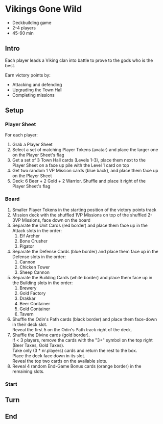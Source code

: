 # Vikings Gone Wild

- Deckbuilding game
- 2-4 players
- 45-90 min

## Intro

Each player leads a Viking clan into battle to prove to the gods who is the best.

Earn victory points by:
- Attacking and defending
- Upgrading the Town Hall
- Completing missions

## Setup

### Player Sheet

For each player:

1. Grab a Player Sheet
1. Select a set of matching Player Tokens (avatar) and place the larger one on the Player Sheet's flag
1. Get a set of 3 Town Hall cards (Levels 1-3), place them next to the Player Sheet on a face up pile with the Level 1 card on top
1. Get two random 1 VP Mission cards (blue back), and place them face up on the Player Sheet
1. Deck: 6 Beer + 2 Gold + 2 Warrior. Shuffle and place it right of the Player Sheet's flag

### Board

1. Smaller Player Tokens in the starting position of the victory points track
1. Mission deck with the shuffled 1VP Missions on top of the shuffled 2-3VP Missions, face down on the board
1. Separate the Unit Cards (red border) and place them face up in the Attack slots in the order:
   1. Elf Archer
   2. Bone Crusher
   3. Pigator
1. Separate the Defense Cards (blue border) and place them face up in the Defense slots in the order:  
   1. Cannon
   1. Chicken Tower
   1. Sheep Cannon
1. Separate the Building Cards (white border) and place them face up in the Building slots in the order:
   1. Brewery
   1. Gold Factory
   1. Drakkar
   1. Beer Container
   1. Gold Container
   1. Tavern
1. Shuffle the Odin's Path cards (black border) and place them face-down in their deck slot.  
   Reveal the first 5 on the Odin's Path track right of the deck.
1. Shuffle the Divine cards (gold border).  
   If < 3 players, remove the cards with the "3+" symbol on the top right (Beer Taxes, Gold Taxes).  
   Take only (3 * nr.players) cards and return the rest to the box.  
   Place the deck face down in its slot.  
   Reveal the top two cards on the available slots.  
1. Reveal 4 random End-Game Bonus cards (orange border) in the remaining slots. 

### Start

## Turn

## End
